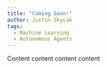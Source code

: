 ```yaml
---
title: "Coming Soon!"
author: Justin Skycak
tags:
  - Machine Learning
  - Autonomous Agents
---
```



<div style="width:100%; max-width:800px; margin:auto">  

Content content content content

</div>
